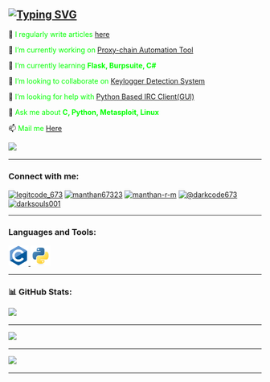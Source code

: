 [![Typing SVG](https://readme-typing-svg.demolab.com?font=hack&size=30&duration=1900&pause=400&color=00FF00&vCenter=true&width=700&lines=Hi+There!%F0%9F%91%8B;I'm+MANTHAN+R+M%2C;Ethical+Hacker+%26+Security+Researcher)](https://git.io/typing-svg)
-------
📝 <span style="color:#00FF00;">I regularly write articles [here](https://anorak001.github.io/)</span>

🔭 <span style="color:#00FF00;">I’m currently working on [Proxy-chain Automation Tool](https://github.com/Anorak001/PConT)</span>

🌱 <span style="color:#00FF00;">I’m currently learning **Flask, Burpsuite, C#**</span>

👯 <span style="color:#00FF00;">I’m looking to collaborate on [Keylogger Detection System](https://github.com/Anorak001/Keylogger_Detection_System)</span>

🤝 <span style="color:#00FF00;">I’m looking for help with [Python Based IRC Client(GUI)](https://github.com/Anorak001/PYIRC)</span>

💬 <span style="color:#00FF00;">Ask me about **C, Python, Metasploit, Linux**</span>

📫 <span style="color:#00FF00;">Mail me [Here](mailto:manthan57673@gmail.com)</span>

  ![](https://visitcount.itsvg.in/api?id=Anorak001&label=Profile%20Views&color=8&icon=4&pretty=true)
     
-------

<h3 align="left">Connect with me:</h3>
<p align="left">
<a href="https://twitter.com/legitcode_673" target="blank"><img align="center" src="https://raw.githubusercontent.com/rahuldkjain/github-profile-readme-generator/master/src/images/icons/Social/twitter.svg" alt="legitcode_673" height="30" width="40" /></a>
<a href="https://linkedin.com/in/manthan67323" target="blank"><img align="center" src="https://raw.githubusercontent.com/rahuldkjain/github-profile-readme-generator/master/src/images/icons/Social/linked-in-alt.svg" alt="manthan67323" height="30" width="40" /></a>
<a href="https://stackoverflow.com/users/manthan-r-m" target="blank"><img align="center" src="https://raw.githubusercontent.com/rahuldkjain/github-profile-readme-generator/master/src/images/icons/Social/stack-overflow.svg" alt="manthan-r-m" height="30" width="40" /></a> 
<a href="https://medium.com/@darkcode673" target="blank"><img align="center" src="https://raw.githubusercontent.com/rahuldkjain/github-profile-readme-generator/master/src/images/icons/Social/medium.svg" alt="@darkcode673" height="30" width="40" /></a>
<a href="https://discord.gg/darksouls001" target="blank"><img align="center" src="https://raw.githubusercontent.com/rahuldkjain/github-profile-readme-generator/master/src/images/icons/Social/discord.svg" alt="darksouls001" height="30" width="40" /></a>
</p>

-------

<h3 align="left">Languages and Tools:</h3>
<p align="left"> <a href="https://www.cprogramming.com/" target="_blank" rel="noreferrer"> <img src="https://raw.githubusercontent.com/devicons/devicon/master/icons/c/c-original.svg" alt="c" width="40" height="40"/> </a>  <a href="https://www.python.org" target="_blank" rel="noreferrer"> <img src="https://raw.githubusercontent.com/devicons/devicon/master/icons/python/python-original.svg" alt="python" width="40" height="40"/> </a>  </p>


-------

### 📊 GitHub Stats:
![](https://github-readme-stats.vercel.app/api?username=Anorak001&theme=tokyonight&hide_border=true&include_all_commits=true&count_private=true)<br/>

---

![](https://github-readme-streak-stats.herokuapp.com/?user=Anorak001&theme=tokyonight&hide_border=true)<br/>

---

![](https://github-readme-stats.vercel.app/api/top-langs/?username=Anorak001&theme=tokyonight&hide_border=true&include_all_commits=true&count_private=true&layout=compact)

-------
